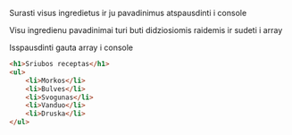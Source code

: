 Surasti visus ingredietus ir ju pavadinimus atspausdinti i console

Visu ingredienu pavadinimai turi buti didziosiomis raidemis ir sudeti i array

Isspausdinti gauta array i console

```html
<h1>Sriubos receptas</h1>
<ul>
    <li>Morkos</li>
    <li>Bulves</li>
    <li>Svogunas</li>
    <li>Vanduo</li>
    <li>Druska</li>
</ul>
```
